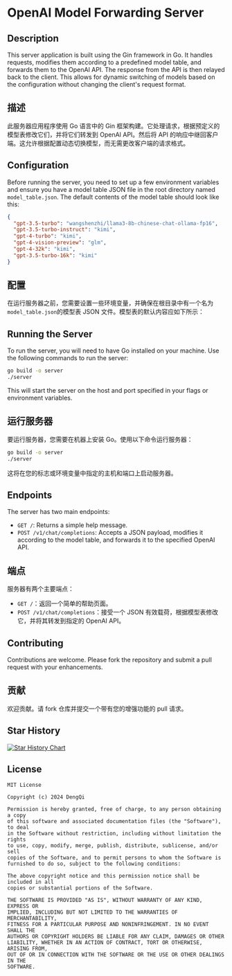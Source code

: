 # OpenAI Model Forwarding Server

## Description

This server application is built using the Gin framework in Go. It handles requests, modifies them according to a predefined model table, and forwards them to the OpenAI API. The response from the API is then relayed back to the client. This allows for dynamic switching of models based on the configuration without changing the client's request format.

## 描述

此服务器应用程序使用 Go 语言中的 Gin 框架构建。它处理请求，根据预定义的模型表修改它们，并将它们转发到 OpenAI API。然后将 API 的响应中继回客户端。这允许根据配置动态切换模型，而无需更改客户端的请求格式。

## Configuration

Before running the server, you need to set up a few environment variables and ensure you have a model table JSON file in the root directory named `model_table.json`. The default contents of the model table should look like this:

```json
{
  "gpt-3.5-turbo": "wangshenzhi/llama3-8b-chinese-chat-ollama-fp16",
  "gpt-3.5-turbo-instruct": "kimi",
  "gpt-4-turbo": "kimi",
  "gpt-4-vision-preview": "glm",
  "gpt-4-32k": "kimi",
  "gpt-3.5-turbo-16k": "kimi"
}
```

## 配置

在运行服务器之前，您需要设置一些环境变量，并确保在根目录中有一个名为`model_table.json`的模型表 JSON 文件。模型表的默认内容应如下所示：

## Running the Server

To run the server, you will need to have Go installed on your machine. Use the following commands to run the server:

```bash
go build -o server
./server
```

This will start the server on the host and port specified in your flags or environment variables.

## 运行服务器

要运行服务器，您需要在机器上安装 Go。使用以下命令运行服务器：

```bash
go build -o server
./server
```

这将在您的标志或环境变量中指定的主机和端口上启动服务器。

## Endpoints

The server has two main endpoints:

- `GET /`: Returns a simple help message.
- `POST /v1/chat/completions`: Accepts a JSON payload, modifies it according to the model table, and forwards it to the specified OpenAI API.

## 端点

服务器有两个主要端点：

- `GET /`：返回一个简单的帮助页面。
- `POST /v1/chat/completions`：接受一个 JSON 有效载荷，根据模型表修改它，并将其转发到指定的 OpenAI API。

## Contributing

Contributions are welcome. Please fork the repository and submit a pull request with your enhancements.

## 贡献

欢迎贡献。请 fork 仓库并提交一个带有您的增强功能的 pull 请求。

## Star History

[![Star History Chart](https://api.star-history.com/svg?repos=nerdneilsfield/openapi-model-replace&type=Date)](https://star-history.com/#nerdneilsfield/openapi-model-replace&Date)

## License

```text
MIT License

Copyright (c) 2024 DengQi

Permission is hereby granted, free of charge, to any person obtaining a copy
of this software and associated documentation files (the "Software"), to deal
in the Software without restriction, including without limitation the rights
to use, copy, modify, merge, publish, distribute, sublicense, and/or sell
copies of the Software, and to permit persons to whom the Software is
furnished to do so, subject to the following conditions:

The above copyright notice and this permission notice shall be included in all
copies or substantial portions of the Software.

THE SOFTWARE IS PROVIDED "AS IS", WITHOUT WARRANTY OF ANY KIND, EXPRESS OR
IMPLIED, INCLUDING BUT NOT LIMITED TO THE WARRANTIES OF MERCHANTABILITY,
FITNESS FOR A PARTICULAR PURPOSE AND NONINFRINGEMENT. IN NO EVENT SHALL THE
AUTHORS OR COPYRIGHT HOLDERS BE LIABLE FOR ANY CLAIM, DAMAGES OR OTHER
LIABILITY, WHETHER IN AN ACTION OF CONTRACT, TORT OR OTHERWISE, ARISING FROM,
OUT OF OR IN CONNECTION WITH THE SOFTWARE OR THE USE OR OTHER DEALINGS IN THE
SOFTWARE.
```
